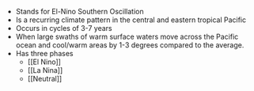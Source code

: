 - Stands for El-Nino Southern Oscillation
- Is a recurring climate pattern in the central and eastern tropical Pacific
- Occurs in cycles of 3-7 years
- When large swaths of warm surface waters move across the Pacific ocean and cool/warm areas by 1-3 degrees compared to the average.
- Has three phases
	- [[El Nino]]
	- [[La Nina]]
	- [[Neutral]]